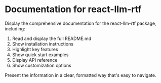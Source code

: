 # Documentation for react-llm-rtf

Display the comprehensive documentation for the react-llm-rtf package, including:

1. Read and display the full README.md
2. Show installation instructions
3. Highlight key features
4. Show quick start examples
5. Display API reference
6. Show customization options

Present the information in a clear, formatted way that's easy to navigate.

